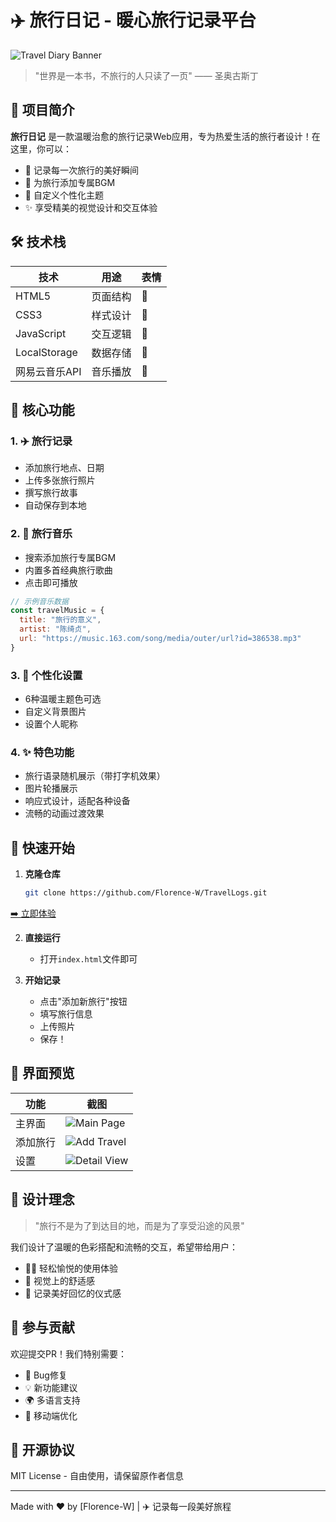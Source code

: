 
# ✈️ 旅行日记 - 暖心旅行记录平台

![Travel Diary Banner](img/homepage.jpg)

> "世界是一本书，不旅行的人只读了一页" —— 圣奥古斯丁

## 🌟 项目简介

**旅行日记** 是一款温暖治愈的旅行记录Web应用，专为热爱生活的旅行者设计！在这里，你可以：

- 📸 记录每一次旅行的美好瞬间
- 🎵 为旅行添加专属BGM
- 🎨 自定义个性化主题
- ✨ 享受精美的视觉设计和交互体验

## 🛠️ 技术栈

| 技术 | 用途 | 表情 |
|------|------|------|
| HTML5 | 页面结构 | 🔧 |
| CSS3 | 样式设计 | 🎨 |
| JavaScript | 交互逻辑 | 🧠 |
| LocalStorage | 数据存储 | 💾 |
| 网易云音乐API | 音乐播放 | 🎵 |

## 🎯 核心功能

### 1. ✈️ 旅行记录
- 添加旅行地点、日期
- 上传多张旅行照片
- 撰写旅行故事
- 自动保存到本地

### 2. 🎵 旅行音乐
- 搜索添加旅行专属BGM
- 内置多首经典旅行歌曲
- 点击即可播放

```javascript
// 示例音乐数据
const travelMusic = {
  title: "旅行的意义",
  artist: "陈绮贞",
  url: "https://music.163.com/song/media/outer/url?id=386538.mp3"
}
```

### 3. 🎨 个性化设置
- 6种温暖主题色可选
- 自定义背景图片
- 设置个人昵称

### 4. ✨ 特色功能
- 旅行语录随机展示（带打字机效果）
- 图片轮播展示
- 响应式设计，适配各种设备
- 流畅的动画过渡效果

## 🚀 快速开始

1. **克隆仓库**
   ```bash
   git clone https://github.com/Florence-W/TravelLogs.git
   ```
[➡️ 立即体验](https://Florence-W.github.io/TravelLogs/) 

2. **直接运行**
   - 打开`index.html`文件即可

3. **开始记录**
   - 点击"添加新旅行"按钮
   - 填写旅行信息
   - 上传照片
   - 保存！

## 📸 界面预览

| 功能 | 截图 |
|------|------|
| 主界面 | ![Main Page](img/homepage.jpg) |
| 添加旅行 | ![Add Travel](img/addtravel.jpg) |
| 设置 | ![Detail View](img/setting.jpg) |

## 🌈 设计理念

> "旅行不是为了到达目的地，而是为了享受沿途的风景"

我们设计了温暖的色彩搭配和流畅的交互，希望带给用户：

- 🧘‍♀️ 轻松愉悦的使用体验
- 🎨 视觉上的舒适感
- 💖 记录美好回忆的仪式感

## 🤝 参与贡献

欢迎提交PR！我们特别需要：

- 🐛 Bug修复
- 💡 新功能建议
- 🌍 多语言支持
- 📱 移动端优化

## 📜 开源协议

MIT License - 自由使用，请保留原作者信息

---

Made with ❤️ by [Florence-W] | ✈️ 记录每一段美好旅程
```